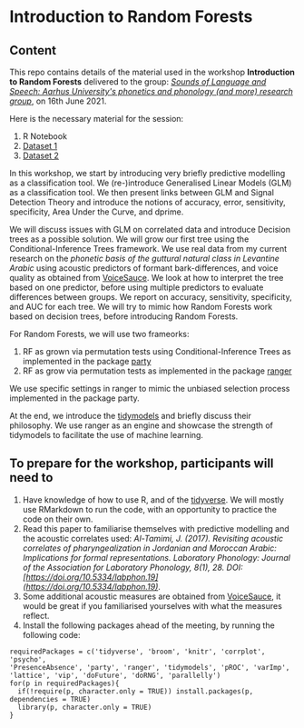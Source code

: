 # Introduction to Random Forests

## Content

This repo contains details of the material used in the workshop **Introduction to Random Forests** delivered to the group: *[Sounds of Language and Speech: Aarhus University's phonetics and phonology (and more) research group](https://soundsoflanguageandspeech.wordpress.com/)*, on 16th June 2021.

Here is the necessary material for the session:
1. R Notebook
2. [Dataset 1](https://github.com/JalalAl-Tamimi/Intro-Random-Forests/blob/main/grammatical.csv)
3. [Dataset 2](https://github.com/JalalAl-Tamimi/Intro-Random-Forests/blob/main/dfPharV2.csv)

In this workshop, we start by introducing very briefly predictive modelling as a classification tool. We (re-)introduce Generalised Linear Models (GLM) as a classification tool. We then present links between GLM and Signal Detection Theory and introduce the notions of accuracy, error, sensitivity, specificity, Area Under the Curve, and dprime. 

We will discuss issues with GLM on correlated data and introduce Decision trees as a possible solution. We will grow our first tree using the Conditional-Inference Trees framework. We use real data from my current research on the *phonetic basis of the guttural natural class in Levantine Arabic* using acoustic predictors of formant bark-differences, and voice quality as obtained from [VoiceSauce](http://www.phonetics.ucla.edu/voicesauce/). We look at how to interpret the tree based on one predictor, before using multiple predictors to evaluate differences between groups. We report on accuracy, sensitivity, specificity, and AUC for each tree. We will try to mimic how Random Forests work based on decision trees, before introducing Random Forests. 

For Random Forests, we will use two frameorks:

1. RF as grown via permutation tests using Conditional-Inference Trees as implemented in the package [party](https://cran.r-project.org/web/packages/party/vignettes/party.pdf) 
2. RF as grow via permutation tests as implemented in the package [ranger](https://cran.r-project.org/web/packages/ranger/ranger.pdf)

We use specific settings in ranger to mimic the unbiased selection process implemented in the package party.

At the end, we introduce the [tidymodels](https://www.tidymodels.org/) and briefly discuss their philosophy. We use ranger as an engine and showcase the strength of tidymodels to facilitate the use of machine learning. 

## To prepare for the workshop, participants will need to 

1. Have knowledge of how to use R, and of the [tidyverse](https://www.tidyverse.org/). We will mostly use RMarkdown to run the code, with an opportunity to practice the code on their own. 
2. Read this paper to familiarise themselves with predictive modelling and the acoustic correlates used: *Al-Tamimi, J. (2017). Revisiting acoustic correlates of pharyngealization in Jordanian and Moroccan Arabic: Implications for formal representations. Laboratory Phonology: Journal of the Association for Laboratory Phonology, 8(1), 28. DOI: [https://doi.org/10.5334/labphon.19](https://doi.org/10.5334/labphon.19)*.
3. Some additional acoustic measures are obtained from [VoiceSauce](http://www.phonetics.ucla.edu/voicesauce/), it would be great if you familiarised yourselves with what the measures reflect. 
4. Install the following packages ahead of the meeting, by running the following code:


```{r}
requiredPackages = c('tidyverse', 'broom', 'knitr', 'corrplot', 'psycho', 
'PresenceAbsence', 'party', 'ranger', 'tidymodels', 'pROC', 'varImp', 
'lattice', 'vip', 'doFuture', 'doRNG', 'parallelly')
for(p in requiredPackages){
  if(!require(p, character.only = TRUE)) install.packages(p, dependencies = TRUE)
  library(p, character.only = TRUE)
}
```

